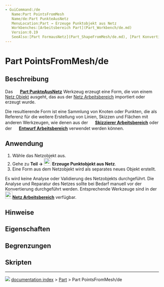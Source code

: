 ```yaml
---
- GuiCommand:/de
   Name:Part PointsFromMesh‎
   Name/de:Part PunkteAusNetz
   MenuLocation:Part → Erzeuge Punktobjekt aus Netz
   Workbenches:[Arbeitsbereich Part](Part_Workbench/de.md)
   Version:0.19
   SeeAlso:[Part FormausNetz](Part_ShapeFromMesh/de.md), [Part KonvertiereZuFestkörper](Part_MakeSolid/de.md), [Part FormVerfeinern](Part_RefineShape/de.md)
---
```


# Part PointsFromMesh/de

## Beschreibung

Das **<img src="images/Part_PointsFromMesh.svg" width=16px>
[Part PunkteAusNetz](Part_PointsFromMesh/de.md)** Werkzeug erzeugt eine Form, die von einem [Netz Objekt](Glossary/de#Mesh.md) ausgeht, das aus der [Netz Arbeitsbereich](Mesh_Workbench/de.md) importiert oder erzeugt wurde.

Die resultierende Form ist eine Sammlung von Knoten oder Punkten, die als Referenz für die weitere Erstellung von Linien, Skizzen und Flächen mit anderen Werkzeugen, wie denen aus der **<img src="images/Workbench_Sketcher.svg" width=16px>
[Skizzierer Arbeitsbereich](Sketcher_Workbench/de.md)** oder der **<img src="images/Workbench_Draft.svg" width=16px> [Entwurf Arbeitsbereich](Draft_Workbench/de.md)** verwendet werden können.

## Anwendung

1.  Wähle das Netzobjekt aus.
2.  Gehe zu **Teil → <img src="images/Part_PointsFromMesh.svg" width=24px> Erzeuge Punktobjekt aus Netz**.
3.  Eine Form aus dem Netzobjekt wird als separates neues Objekt erstellt.

Es wird keine Analyse oder Validierung des Netzobjekts durchgeführt. Die Analyse und Reparatur des Netzes sollte bei Bedarf manuell vor der Konvertierung durchgeführt werden. Entsprechende Werkzeuge sind in der **<img src="images/Workbench_Mesh.svg" width=24px>[Netz Arbeitsbereich](Mesh_Workbench/de.md)** verfügbar.

## Hinweise

## Eigenschaften

## Begrenzungen

## Skripten



---
![](images/Right_arrow.png) [documentation index](../README.md) > [Part](Part_Workbench.md) > Part PointsFromMesh/de
